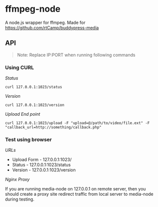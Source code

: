 ffmpeg-node
===========

A node.js wrapper for ffmpeg. Made for https://github.com/rtCamp/buddypress-media 

## API

> Note: Replace IP:PORT when running following commands

### Using CURL

*Status*

```
curl 127.0.0.1:1023/status
```

*Version*

```
curl 127.0.0.1:1023/version
```

*Upload End point*

```
curl 127.0.0.1:1023/upload -F "upload=@/path/to/video/file.ext" -F "callback_url=http://something/callback.php"
```

### Test using browser

*URLs*

* Upload Form - 127.0.0.1:1023/
* Status - 127.0.0.1:1023/status
* Version - 127.0.0.1:1023/version

*Nginx Proxy*

If you are running media-node on 127.0.0.1 on remote server, then you should create a proxy site redirect traffic from local server to media-node during testing.
